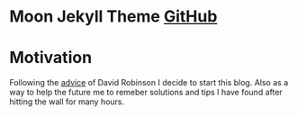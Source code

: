 # Moon Jekyll Theme [GitHub](https://github.com/TaylanTatli/Moon)  
  
# Motivation

Following the [advice](http://varianceexplained.org/r/start-blog/) of David Robinson I decide to start this blog. Also as a way to help the future me to remeber solutions and tips I have found after hitting the wall for many hours.




